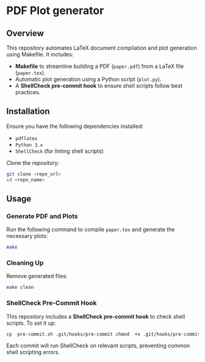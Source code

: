 # PDF Plot generator

## Overview
This repository automates LaTeX document compilation and plot generation using Makefile. It includes:
- **Makefile** to streamline building a PDF (`paper.pdf`) from a LaTeX file (`paper.tex`).
- Automatic plot generation using a Python script (`plot.py`).
- A **ShellCheck pre-commit hook** to ensure shell scripts follow best practices.

## Installation
Ensure you have the following dependencies installed:
- `pdflatex`
- `Python 3.x`
- `ShellCheck` (for linting shell scripts)

Clone the repository:
```sh
git clone <repo_url>
cd <repo_name>
```

## Usage

### Generate PDF and Plots

Run the following command to compile `paper.tex` and generate the necessary plots:

```sh
make
```

### Cleaning Up

Remove generated files:

```sh
make clean
```

### ShellCheck Pre-Commit Hook

This repository includes a **ShellCheck pre-commit hook** to check shell scripts. To set it up:

```sh
cp  pre-commit.sh .git/hooks/pre-commit chmod  +x .git/hooks/pre-commit
```

Each commit will run ShellCheck on relevant scripts, preventing common shell scripting errors.
